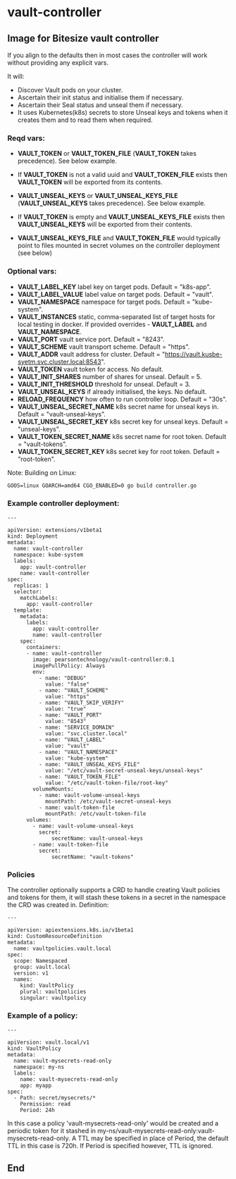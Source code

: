 # vault-controller
## Image for Bitesize vault controller

If you align to the defaults then in most cases the controller will work without providing any explicit vars.

It will:

- Discover Vault pods on your cluster.
- Ascertain their init status and initialise them if necessary.
- Ascertain their Seal status and unseal them if necessary.
- It uses Kubernetes(k8s) secrets to store Unseal keys and tokens when it creates them and to read them when required.

### Reqd vars:
- **VAULT_TOKEN** or **VAULT_TOKEN_FILE** (**VAULT_TOKEN** takes precedence). See below example.
- If **VAULT_TOKEN** is not a valid uuid and **VAULT_TOKEN_FILE** exists then **VAULT_TOKEN** will be exported from its contents.

- **VAULT_UNSEAL_KEYS** or **VAULT_UNSEAL_KEYS_FILE** (**VAULT_UNSEAL_KEYS** takes precedence). See below example.
- If **VAULT_TOKEN** is empty and **VAULT_UNSEAL_KEYS_FILE** exists then **VAULT_UNSEAL_KEYS** will be exported from their contents.

- **VAULT_UNSEAL_KEYS_FILE** and **VAULT_TOKEN_FILE** would typically point to files mounted in secret volumes on the controller deployment (see below)

### Optional vars:

- **VAULT_LABEL_KEY** label key on target pods. Default = "k8s-app".
- **VAULT_LABEL_VALUE** label value on target pods. Default = "vault".
- **VAULT_NAMESPACE** namespace for target pods. Default = "kube-system".
- **VAULT_INSTANCES** static, comma-separated list of target hosts for local testing in docker. If provided overrides - **VAULT_LABEL** and **VAULT_NAMESPACE**.
- **VAULT_PORT** vault service port. Default = "8243".
- **VAULT_SCHEME** vault transport scheme. Default = "https".
- **VAULT_ADDR** vault address for cluster. Default = "https://vault.kusbe-syetm.svc.cluster.local:8543".
- **VAULT_TOKEN** vault token for access. No default.
- **VAULT_INIT_SHARES** number of shares for unseal. Default = 5.
- **VAULT_INIT_THRESHOLD** threshold for unseal. Default = 3.
- **VAULT_UNSEAL_KEYS** if already initialised, the keys. No default.
- **RELOAD_FREQUENCY** how often to run controller loop. Default = "30s".
- **VAULT_UNSEAL_SECRET_NAME** k8s secret name for unseal keys in. Default = "vault-unseal-keys".
- **VAULT_UNSEAL_SECRET_KEY** k8s secret key for unseal keys. Default = "unseal-keys".
- **VAULT_TOKEN_SECRET_NAME** k8s secret name for root token. Default = "vault-tokens".
- **VAULT_TOKEN_SECRET_KEY** k8s secret key for root token. Default = "root-token".

Note:
Building on Linux:
```
GOOS=linux GOARCH=amd64 CGO_ENABLED=0 go build controller.go
```

### Example controller deployment:

```
---

apiVersion: extensions/v1beta1
kind: Deployment
metadata:
  name: vault-controller
  namespace: kube-system
  labels:
    app: vault-controller
    name: vault-controller
spec:
  replicas: 1
  selector:
    matchLabels:
      app: vault-controller
  template:
    metadata:
      labels:
        app: vault-controller
        name: vault-controller
    spec:
      containers:
      - name: vault-controller
        image: pearsontechnology/vault-controller:0.1
        imagePullPolicy: Always
        env:
          - name: "DEBUG"
            value: "false"
          - name: "VAULT_SCHEME"
            value: "https"
          - name: "VAULT_SKIP_VERIFY"
            value: "true"
          - name: "VAULT_PORT"
            value: "8543"
          - name: "SERVICE_DOMAIN"
            value: "svc.cluster.local"
          - name: "VAULT_LABEL"
            value: "vault"
          - name: "VAULT_NAMESPACE"
            value: "kube-system"
          - name: "VAULT_UNSEAL_KEYS_FILE"
            value: "/etc/vault-secret-unseal-keys/unseal-keys"
          - name: "VAULT_TOKEN_FILE"
            value: "/etc/vault-token-file/root-key"
        volumeMounts:
          - name: vault-volume-unseal-keys
            mountPath: /etc/vault-secret-unseal-keys
          - name: vault-token-file
            mountPath: /etc/vault-token-file
      volumes:
        - name: vault-volume-unseal-keys
          secret:
              secretName: vault-unseal-keys
        - name: vault-token-file
          secret:
              secretName: "vault-tokens"

```

### Policies

The controller optionally supports a CRD to handle creating Vault policies and tokens for them, it will stash these tokens in a secret in the namespace the CRD was created in. Definition:

```
---

apiVersion: apiextensions.k8s.io/v1beta1
kind: CustomResourceDefinition
metadata:
  name: vaultpolicies.vault.local
spec:
  scope: Namespaced
  group: vault.local
  version: v1
  names:
    kind: VaultPolicy
    plural: vaultpolicies
    singular: vaultpolicy

```

### Example of a policy:

```
---

apiVersion: vault.local/v1
kind: VaultPolicy
metadata:
  name: vault-mysecrets-read-only
  namespace: my-ns
  labels:
    name: vault-mysecrets-read-only
    app: myapp
spec:
  - Path: secret/mysecrets/*
    Permission: read
    Period: 24h

```

In this case a policy 'vault-mysecrets-read-only' would be created and a periodic token for it stashed in my-ns/vault-mysecrets-read-only:vault-mysecrets-read-only. A TTL may be specified in place of Period, the default TTL in this case is 720h. If Period is specified however, TTL is ignored.

## End
